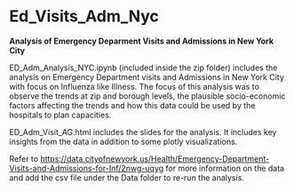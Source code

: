 # Ed_Visits_Adm_Nyc
<b>Analysis of Emergency Deparment Visits and Admissions in New York City</b>
  
ED_Adm_Analysis_NYC.ipynb (included inside the zip folder) includes the analysis on Emergency Department visits and Admissions in New York City with focus on Influenza like Illness. The focus of this analysis was to observe the trends at zip and borough levels, the plausible socio-economic factors affecting the trends and how this data could be used by the hospitals to plan capacities. 

ED_Adm_Visit_AG.html includes the slides for the analysis. It includes key insights from the data in addition to some plotly visualizations.

Refer to https://data.cityofnewyork.us/Health/Emergency-Department-Visits-and-Admissions-for-Inf/2nwg-uqyg for more information on the data and add the csv file under the Data folder to re-run the analysis.
